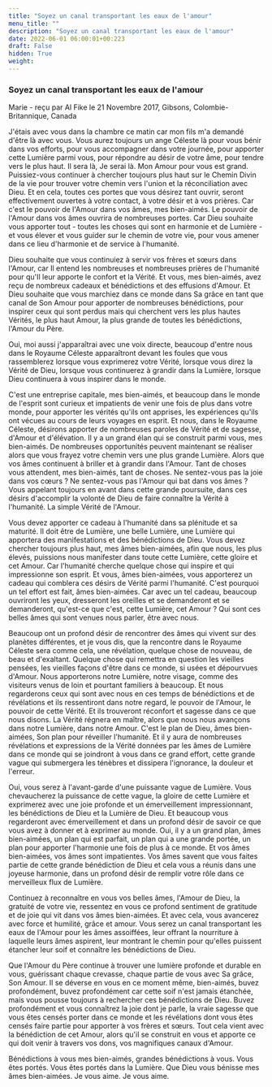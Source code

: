 ```yaml
---
title: "Soyez un canal transportant les eaux de l'amour"
menu_title: ""
description: "Soyez un canal transportant les eaux de l'amour"
date: 2022-06-01 06:00:01+00:223
draft: False
hidden: True
weight:
---
```

### Soyez un canal transportant les eaux de l'amour

Marie - reçu par Al Fike le 21 Novembre 2017, Gibsons, Colombie-Britannique, Canada

J'étais avec vous dans la chambre ce matin car mon fils m'a demandé d'être là avec vous. Vous aurez toujours un ange Céleste là pour vous bénir dans vos efforts, pour vous accompagner dans votre journée, pour apporter cette Lumière parmi vous, pour répondre au désir de votre âme, pour tendre vers le plus haut. Il sera là, Je serai là. Mon Amour pour vous est grand. Puissiez-vous continuer à chercher toujours plus haut sur le Chemin Divin de la vie pour trouver votre chemin vers l'union et la réconciliation avec Dieu. Et en cela, toutes ces portes que vous désirez tant ouvrir, seront effectivement ouvertes à votre contact, à votre désir et à vos prières. Car c'est le pouvoir de l'Amour dans vos âmes, mes bien-aimés. Le pouvoir de l'Amour dans vos âmes ouvrira de nombreuses portes. Car Dieu souhaite vous apporter tout - toutes les choses qui sont en harmonie et de Lumière - et vous élever et vous guider sur le chemin de votre vie, pour vous amener dans ce lieu d'harmonie et de service à l'humanité. 

Dieu souhaite que vous continuiez à servir vos frères et sœurs dans l'Amour, car Il entend les nombreuses et nombreuses prières de l'humanité pour qu'Il leur apporte le confort et la Vérité. Et vous, mes bien-aimés, avez reçu de nombreux cadeaux et bénédictions et des effusions d'Amour. Et Dieu souhaite que vous marchiez dans ce monde dans Sa grâce en tant que canal de Son Amour pour apporter de nombreuses bénédictions, pour inspirer ceux qui sont perdus mais qui cherchent vers les plus hautes Vérités, le plus haut Amour, la plus grande de toutes les bénédictions, l'Amour du Père.

Oui, moi aussi j'apparaîtrai avec une voix directe, beaucoup d'entre nous dans le Royaume Céleste apparaîtront devant les foules que vous rassemblerez lorsque vous exprimerez votre Vérité, lorsque vous direz la Vérité de Dieu, lorsque vous continuerez à grandir dans la Lumière, lorsque Dieu continuera à vous inspirer dans le monde.

C'est une entreprise capitale, mes bien-aimés, et beaucoup dans le monde de l'esprit sont curieux et impatients de venir une fois de plus dans votre monde, pour apporter les vérités qu'ils ont apprises, les expériences qu'ils ont vécues au cours de leurs voyages en esprit. Et nous, dans le Royaume Céleste, désirons apporter de nombreuses paroles de Vérité et de sagesse, d'Amour et d'élévation. Il y a un grand élan qui se construit parmi vous, mes bien-aimés. De nombreuses opportunités peuvent maintenant se réaliser alors que vous frayez votre chemin vers une plus grande Lumière. Alors que vos âmes continuent à briller et à grandir dans l'Amour. Tant de choses vous attendent, mes bien-aimés, tant de choses. Ne sentez-vous pas la joie dans vos cœurs ? Ne sentez-vous pas l'Amour qui bat dans vos âmes ? Vous appelant toujours en avant dans cette grande poursuite, dans ces désirs d'accomplir la volonté de Dieu de faire connaître la Vérité à l'humanité. La simple Vérité de l'Amour.

Vous devez apporter ce cadeau à l'humanité dans sa plénitude et sa maturité. Il doit être de Lumière, une belle Lumière, une Lumière qui apportera des manifestations et des bénédictions de Dieu. Vous devez chercher toujours plus haut, mes âmes bien-aimées, afin que nous, les plus élevés, puissions nous manifester dans toute cette Lumière, cette gloire et cet Amour. Car l'humanité cherche quelque chose qui inspire et qui impressionne son esprit. Et vous, âmes bien-aimées, vous apporterez un cadeau qui comblera ces désirs de Vérité parmi l'humanité. C'est pourquoi un tel effort est fait, âmes bien-aimées. Car avec un tel cadeau, beaucoup ouvriront les yeux, dresseront les oreilles et se demanderont et se demanderont, qu'est-ce que c'est, cette Lumière, cet Amour ? Qui sont ces belles âmes qui sont venues nous parler, être avec nous.

Beaucoup ont un profond désir de rencontrer des âmes qui vivent sur des planètes différentes, et je vous dis, que la rencontre dans le Royaume Céleste sera comme cela, une révélation, quelque chose de nouveau, de beau et d'exaltant. Quelque chose qui remettra en question les vieilles pensées, les vieilles façons d'être dans ce monde, si usées et dépourvues d'Amour. Nous apporterons notre Lumière, notre visage, comme des visiteurs venus de loin et pourtant familiers à beaucoup. Et nous regarderons ceux qui sont avec nous en ces temps de bénédictions et de révélations et ils ressentiront dans notre regard, le pouvoir de l'Amour, le pouvoir de cette Vérité. Et ils trouveront réconfort et sagesse dans ce que nous disons. La Vérité régnera en maître, alors que nous nous avançons dans notre Lumière, dans notre Amour. C'est le plan de Dieu, âmes bien-aimées, Son plan pour réveiller l'humanité. Et il y aura de nombreuses révélations et expressions de la Vérité données par les âmes de Lumière dans ce monde qui se joindront à vous dans ce grand effort, cette grande vague qui submergera les ténèbres et dissipera l'ignorance, la douleur et l'erreur.

Oui, vous serez à l'avant-garde d'une puissante vague de Lumière. Vous chevaucherez la puissance de cette vague, la gloire de cette Lumière et exprimerez avec une joie profonde et un émerveillement impressionnant, les bénédictions de Dieu et la Lumière de Dieu. Et beaucoup vous regarderont avec émerveillement et dans un profond désir de savoir ce que vous avez à donner et à exprimer au monde. Oui, il y a un grand plan, âmes bien-aimées, un plan qui est parfait, un plan qui a une grande portée, un plan pour apporter l'harmonie une fois de plus à ce monde. Et vos âmes bien-aimées, vos âmes sont impatientes. Vos âmes savent que vous faites partie de cette grande bénédiction de Dieu et cela vous a réunis dans une joyeuse harmonie, dans un profond désir de remplir votre rôle dans ce merveilleux flux de Lumière.

Continuez à reconnaître en vous vos belles âmes, l'Amour de Dieu, la gratuité de votre vie, ressentez en vous ce profond sentiment de gratitude et de joie qui vit dans vos âmes bien-aimées. Et avec cela, vous avancerez avec force et humilité, grâce et amour. Vous serez un canal transportant les eaux de l'Amour pour les âmes assoiffées, leur offrant la nourriture à laquelle leurs âmes aspirent, leur montrant le chemin pour qu'elles puissent étancher leur soif et connaître les bénédictions de Dieu.

Que l'Amour du Père continue à trouver une lumière profonde et durable en vous, guérissant chaque crevasse, chaque partie de vous avec Sa grâce, Son Amour. Il se déverse en vous en ce moment même, bien-aimés, buvez profondément, buvez profondément car cette soif n'est jamais étanchée, mais vous pousse toujours à rechercher ces bénédictions de Dieu. Buvez profondément et vous connaîtrez la joie dont je parle, la vraie sagesse que vous êtes censés porter dans ce monde et les révélations dont vous êtes censés faire partie pour apporter à vos frères et sœurs. Tout cela vient avec la bénédiction de cet Amour, alors qu'il se construit en vous et apporte ce qui doit venir à travers vos dons, vos magnifiques canaux d'Amour.

Bénédictions à vous mes bien-aimés, grandes bénédictions à vous. Vous êtes portés. Vous êtes portés dans la Lumière. Que Dieu vous bénisse mes âmes bien-aimées. Je vous aime. Je vous aime.



